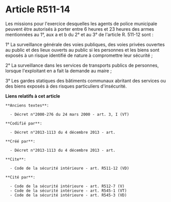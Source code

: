 # Article R511-14

Les missions pour l'exercice desquelles les agents de police municipale peuvent être autorisés à porter entre 6 heures et 23
heures des armes mentionnées au 1°, aux a et b du 2° et au 3° de l'article R. 511-12 sont : 

1° La surveillance générale des voies publiques, des voies privées ouvertes au public et des lieux ouverts au public si les
personnes et les biens sont exposés à un risque identifié de nature à compromettre leur sécurité ; 

2° La surveillance dans les services de transports publics de personnes, lorsque l'exploitant en a fait la demande au
maire ; 

3° Les gardes statiques des bâtiments communaux abritant des services ou des biens exposés à des risques particuliers
d'insécurité.

**Liens relatifs à cet article**

	**Anciens textes**:

	  - Décret n°2000-276 du 24 mars 2000 - art. 3, I (VT)

	**Codifié par**:

	  - Décret n°2013-1113 du 4 décembre 2013 - art.

	**Créé par**:

	  - Décret n°2013-1113 du 4 décembre 2013 - art.

	**Cite**:

	  - Code de la sécurité intérieure - art. R511-12 (VD)

	**Cité par**:

	  - Code de la sécurité intérieure - art. R512-7 (V)
	  - Code de la sécurité intérieure - art. R545-1 (VT)
	  - Code de la sécurité intérieure - art. R545-3 (VD)
